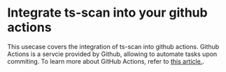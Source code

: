 # Integrate ts-scan into your github actions

This usecase covers the integration of ts-scan into github actions. Github Actions is a servcie provided by Github, allowing to automate tasks upon commiting. To learn more about GitHub Actions, refer to [this article.](https://docs.github.com/en/actions/learn-github-actions/understanding-github-actions). 

